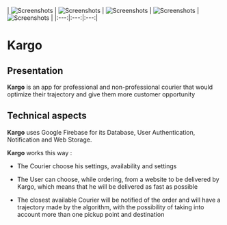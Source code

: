 | ![Screenshots](https://github.com/Brumor/Kargo/blob/master/screenshots/Kargo5.jpg ) |
![Screenshots](https://github.com/Brumor/Kargo/blob/master/screenshots/kargo4.jpg ) |
![Screenshots](https://github.com/Brumor/Kargo/blob/master/screenshots/kargo3.jpg) |
![Screenshots](https://github.com/Brumor/Kargo/blob/master/screenshots/kargo2.jpg) |
![Screenshots](https://github.com/Brumor/Kargo/blob/master/screenshots/kargo1.jpg) |
|:---:|:---:|:---:|

# Kargo

## Presentation

**Kargo** is an app for professional and non-professional courier that would optimize their trajectory and give them more customer opportunity

## Technical aspects

**Kargo** uses Google Firebase for its Database, User Authentication, Notification and Web Storage.

**Kargo** works this way :

* The Courier choose his settings, availability and settings

* The User can choose, while ordering, from a website to be delivered by Kargo, which means that he will be delivered as fast as possible

* The closest available Courier will be notified of the order and will have a trajectory made by the algorithm, with the possibility of taking into account more than one pickup point and destination
